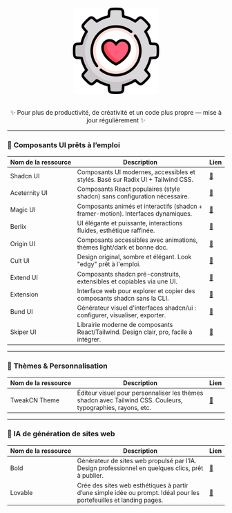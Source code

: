 <p align="center">
  <img width="200" src="./assets/logo.png" alt="logo toolbox">
</p>

<!-- <h1 align="center">Mon coffre à outils de dev</h1> -->
<p align="center">
<br>
 ✨ Pour plus de productivité, de créativité et un code plus propre — mise à jour régulièrement ✨
</p>
<!-- <p align="center">
  <a href="#-ui--design">🎨 UI & Design</a> •
  <a href="#-frameworks--librairies">⚙️ Frameworks</a> •
  <a href="#-apprentissage--références">📚 Apprentissage</a> •
  <a href="#-outils--productivité">🚀 Outils</a> •
  <a href="#-déploiement--plateformes">☁️ Déploiement</a>
</p> -->

---

### 🧩 **Composants UI prêts à l’emploi**

| Nom&nbsp;de&nbsp;la&nbsp;ressource | Description | Lien |
|-----|-------------|------|
| Shadcn UI | Composants UI modernes, accessibles et stylés. Basé sur Radix UI + Tailwind CSS. | [🔗](https://ui.shadcn.com) |
| Aceternity UI | Composants React populaires (style shadcn) sans configuration nécessaire. | [🔗](https://ui.aceternity.com) |
| Magic UI | Composants animés et interactifs (shadcn + framer-motion). Interfaces dynamiques. | [🔗](https://magicui.design) |
| Berlix | UI élégante et puissante, interactions fluides, esthétique raffinée. | [🔗](https://berlix.vercel.app/) |
| Origin UI | Composants accessibles avec animations, thèmes light/dark et bonne doc. | [🔗](https://originui.com/) |
| Cult UI | Design original, sombre et élégant. Look "edgy" prêt à l'emploi. | [🔗](https://www.cult-ui.com/) |
| Extend UI | Composants shadcn pré-construits, extensibles et copiables via une UI. | [🔗](https://www.extend-ui.com/) |
| Extension | Interface web pour explorer et copier des composants shadcn sans la CLI. | [🔗](https://shadcn-extension.vercel.app/) |
| Bund UI | Générateur visuel d'interfaces shadcn/ui : configurer, visualiser, exporter. | [🔗](https://bundui.io/) |
| Skiper UI |	Librairie moderne de composants React/Tailwind. Design clair, pro, facile à intégrer. |	[🔗](https://skiper-ui.com/) |

---

### 🎨 **Thèmes & Personnalisation**
| Nom&nbsp;de&nbsp;la&nbsp;ressource | Description | Lien |
|-----|-------------|------|
| TweakCN Theme | Éditeur visuel pour personnaliser les thèmes shadcn avec Tailwind CSS. Couleurs, typographies, rayons, etc. | [🔗](https://tweakcn.com/editor/theme) |

---

### 🤖 **IA de génération de sites web**
| Nom&nbsp;de&nbsp;la&nbsp;ressource | Description | Lien |
|-----|-------------|------|
| Bold | Générateur de sites web propulsé par l’IA. Design professionnel en quelques clics, prêt à publier. | [🔗](https://bolt.new/) |
| Lovable | 	Crée des sites web esthétiques à partir d’une simple idée ou prompt. Idéal pour les portefeuilles et landing pages. | [🔗](https://lovable.dev/) |